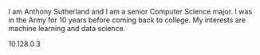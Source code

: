 I am Anthony Sutherland and I am a senior Computer Science major.  I was in the Army for 10 years before coming back to college.  My interests are machine learning and data science.  

10.128.0.3
